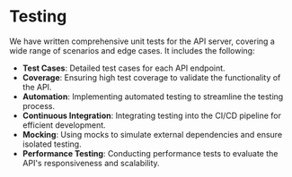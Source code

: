 # Testing
We have written comprehensive unit tests for the API server, covering a wide range of scenarios and edge cases. It includes the following:

- **Test Cases**: Detailed test cases for each API endpoint.
- **Coverage**: Ensuring high test coverage to validate the functionality of the API.
- **Automation**: Implementing automated testing to streamline the testing process.
- **Continuous Integration**: Integrating testing into the CI/CD pipeline for efficient development.
- **Mocking**: Using mocks to simulate external dependencies and ensure isolated testing.
- **Performance Testing**: Conducting performance tests to evaluate the API's responsiveness and scalability.